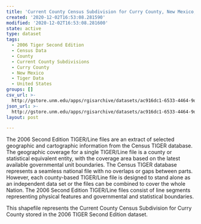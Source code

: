 ```yaml
---
title: 'Current County Census Subdivision for Curry County, New Mexico, 2006se TIGER'
created: '2020-12-02T16:53:08.281590'
modified: '2020-12-02T16:53:08.281600'
state: active
type: dataset
tags:
  - 2006 Tiger Second Edition
  - Census Data
  - County
  - Current County Subdivisions
  - Curry County
  - New Mexico
  - Tiger Data
  - United States
groups: []
csv_url: >-
  http://gstore.unm.edu/apps/rgisarchive/datasets/ac916dc1-6533-4464-9d61-73eec5e5692f/tgr2006se_curr_cousubcu.derived.csv
json_url: >-
  http://gstore.unm.edu/apps/rgisarchive/datasets/ac916dc1-6533-4464-9d61-73eec5e5692f/tgr2006se_curr_cousubcu.derived.json
layout: post

---
```

The 2006 Second Edition TIGER/Line files are an extract of selected geographic and cartographic information from the Census TIGER database.  The geographic coverage for a single TIGER/Line file is a county or statistical equivalent entity, with the coverage area based on the latest available governmental unit boundaries. The Census TIGER database represents a seamless national file with no overlaps or gaps between parts.  However, each county-based TIGER/Line file is designed to stand alone as an independent data set or the files can be combined to cover the whole Nation.  The 2006 Second Edition  TIGER/Line files consist of line segments representing physical features and governmental and statistical boundaries.  

This shapefile represents the Current County Census Subdivision for Curry County stored in the 2006 TIGER Second Edition dataset.
